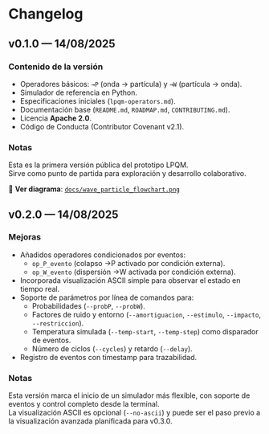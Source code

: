 # Changelog

## v0.1.0 — 14/08/2025

### Contenido de la versión
- Operadores básicos: `→P` (onda → partícula) y `→W` (partícula → onda).
- Simulador de referencia en Python.
- Especificaciones iniciales (`lpqm-operators.md`).
- Documentación base (`README.md`, `ROADMAP.md`, `CONTRIBUTING.md`).
- Licencia **Apache 2.0**.
- Código de Conducta (Contributor Covenant v2.1).

### Notas
Esta es la primera versión pública del prototipo LPQM.  
Sirve como punto de partida para exploración y desarrollo colaborativo.

📄 **Ver diagrama**: [`docs/wave_particle_flowchart.png`](docs/wave_particle_flowchart.png)

## v0.2.0 — 14/08/2025

### Mejoras
- Añadidos operadores condicionados por eventos:
  - `op_P_evento` (colapso →P activado por condición externa).
  - `op_W_evento` (dispersión →W activada por condición externa).
- Incorporada visualización ASCII simple para observar el estado en tiempo real.
- Soporte de parámetros por línea de comandos para:
  - Probabilidades (`--probP`, `--probW`).
  - Factores de ruido y entorno (`--amortiguacion`, `--estimulo`, `--impacto`, `--restriccion`).
  - Temperatura simulada (`--temp-start`, `--temp-step`) como disparador de eventos.
  - Número de ciclos (`--cycles`) y retardo (`--delay`).
- Registro de eventos con timestamp para trazabilidad.

### Notas
Esta versión marca el inicio de un simulador más flexible, con soporte de eventos y control completo desde la terminal.  
La visualización ASCII es opcional (`--no-ascii`) y puede ser el paso previo a la visualización avanzada planificada para v0.3.0.
